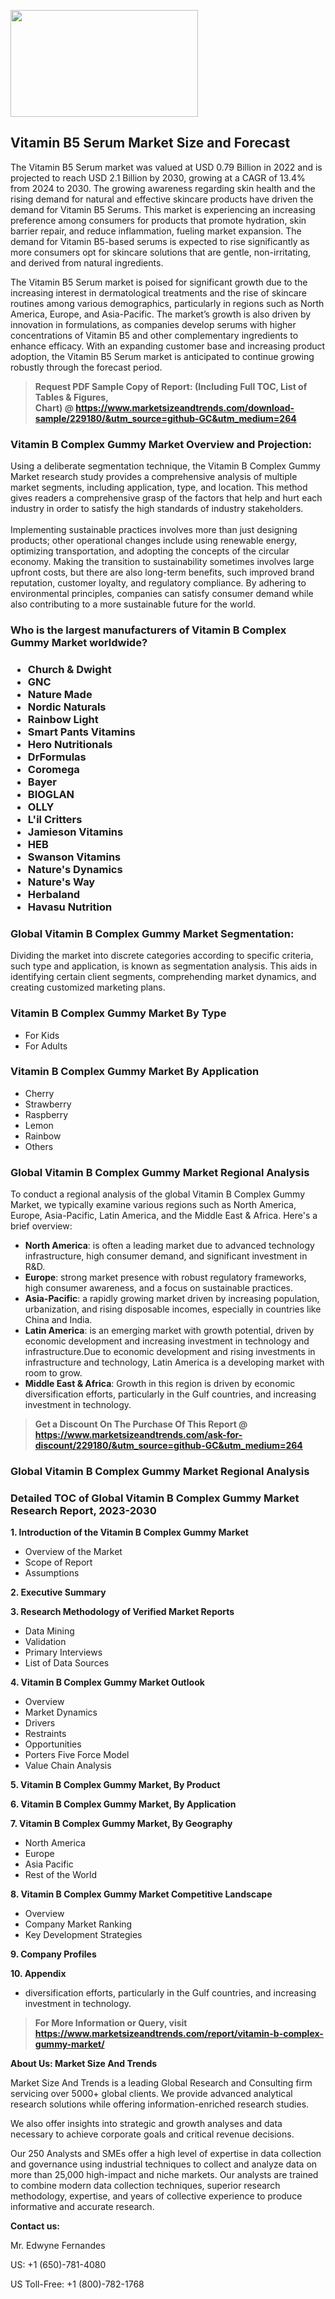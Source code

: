 <p><img class="alignnone size-medium wp-image-20088" src="https://ffe5etoiles.com/wp-content/uploads/2024/12/MST1-300x171.png" alt="" width="300" height="171" /></p><h2>Vitamin B5 Serum Market Size and Forecast</h2><p>The Vitamin B5 Serum market was valued at USD 0.79 Billion in 2022 and is projected to reach USD 2.1 Billion by 2030, growing at a CAGR of 13.4% from 2024 to 2030. The growing awareness regarding skin health and the rising demand for natural and effective skincare products have driven the demand for Vitamin B5 Serums. This market is experiencing an increasing preference among consumers for products that promote hydration, skin barrier repair, and reduce inflammation, fueling market expansion. The demand for Vitamin B5-based serums is expected to rise significantly as more consumers opt for skincare solutions that are gentle, non-irritating, and derived from natural ingredients.</p><p>The Vitamin B5 Serum market is poised for significant growth due to the increasing interest in dermatological treatments and the rise of skincare routines among various demographics, particularly in regions such as North America, Europe, and Asia-Pacific. The market’s growth is also driven by innovation in formulations, as companies develop serums with higher concentrations of Vitamin B5 and other complementary ingredients to enhance efficacy. With an expanding customer base and increasing product adoption, the Vitamin B5 Serum market is anticipated to continue growing robustly through the forecast period.</p></p><blockquote id="" class=""><strong>Request PDF Sample Copy of Report: (Including Full TOC, List of Tables &amp; Figures, Chart)&nbsp;@&nbsp;<strong><a href="https://www.marketsizeandtrends.com/download-sample/229180/&utm_source=github-GC&utm_medium=264" target="_blank">https://www.marketsizeandtrends.com/download-sample/229180/&utm_source=github-GC&utm_medium=264</a></strong></strong></blockquote><h3 id="" class="">Vitamin B Complex Gummy Market&nbsp;Overview and Projection:</h3><p id="" class="">Using a deliberate segmentation technique, the Vitamin B Complex Gummy Market research study provides a comprehensive analysis of multiple market segments, including application, type, and location. This method gives readers a comprehensive grasp of the factors that help and hurt each industry in order to satisfy the high standards of industry stakeholders. <br /> <br />Implementing sustainable practices involves more than just designing products; other operational changes include using renewable energy, optimizing transportation, and adopting the concepts of the circular economy. Making the transition to sustainability sometimes involves large upfront costs, but there are also long-term benefits, such improved brand reputation, customer loyalty, and regulatory compliance. By adhering to environmental principles, companies can satisfy consumer demand while also contributing to a more sustainable future for the world.</p><h3 id="" class="">Who is the largest manufacturers of&nbsp;Vitamin B Complex Gummy Market worldwide?</h3><h3 class=""><p><ul><li>Church & Dwight </li><li> GNC </li><li> Nature Made </li><li> Nordic Naturals </li><li> Rainbow Light </li><li> Smart Pants Vitamins </li><li> Hero Nutritionals </li><li> DrFormulas </li><li> Coromega </li><li> Bayer </li><li> BIOGLAN </li><li> OLLY </li><li> L'il Critters </li><li> Jamieson Vitamins </li><li> HEB </li><li> Swanson Vitamins </li><li> Nature's Dynamics </li><li> Nature's Way </li><li> Herbaland </li><li> Havasu Nutrition</li></ul></p></h3><h3 id="" class="">Global&nbsp;Vitamin B Complex Gummy Market Segmentation:</h3><p id="" class="">Dividing the market into discrete categories according to specific criteria, such type and application, is known as segmentation analysis. This aids in identifying certain client segments, comprehending market dynamics, and creating customized marketing plans.</p><h3 id="" class="">Vitamin B Complex Gummy Market&nbsp;By Type</h3><p><p><ul><li>For Kids</li><li> For Adults</p></li></ul></p></p><h3 id="" class="">Vitamin B Complex Gummy Market&nbsp;By Application</h3><p class=""><p><ul><li>Cherry</li><li> Strawberry</li><li> Raspberry</li><li> Lemon</li><li> Rainbow</li><li> Others</li></ul></p></p><h3 id="" class="">Global Vitamin B Complex Gummy Market Regional Analysis</h3><p id="" class="">To conduct a regional analysis of the global Vitamin B Complex Gummy Market, we typically examine various regions such as North America, Europe, Asia-Pacific, Latin America, and the Middle East &amp; Africa. Here's a brief overview:</p><ul><li><strong>North America</strong>: is often a leading market due to advanced technology infrastructure, high consumer demand, and significant investment in R&amp;D.</li><li><strong>Europe</strong>: strong market presence with robust regulatory frameworks, high consumer awareness, and a focus on sustainable practices.</li><li><strong>Asia-Pacific</strong>: a rapidly growing market driven by increasing population, urbanization, and rising disposable incomes, especially in countries like China and India.</li><li><strong>Latin America</strong>: is an emerging market with growth potential, driven by economic development and increasing investment in technology and infrastructure.Due to economic development and rising investments in infrastructure and technology, Latin America is a developing market with room to grow.</li><li><strong>Middle East &amp; Africa</strong>: Growth in this region is driven by economic diversification efforts, particularly in the Gulf countries, and increasing investment in technology.</li></ul><blockquote id="" class=""><strong>Get a Discount On The Purchase Of This Report @ <strong><a href="https://www.marketsizeandtrends.com/ask-for-discount/229180/&utm_source=github-GC&utm_medium=264" target="_blank">https://www.marketsizeandtrends.com/ask-for-discount/229180/&utm_source=github-GC&utm_medium=264</a></strong></strong></blockquote><h3 id="" class="">Global Vitamin B Complex Gummy Market Regional Analysis</h3><h3 id="" class="">Detailed TOC of Global Vitamin B Complex Gummy Market Research Report, 2023-2030</h3><p id="" class=""><strong>1. Introduction of the Vitamin B Complex Gummy Market</strong></p><ul><li>Overview of the Market</li><li>Scope of Report</li><li>Assumptions</li></ul><p id="" class=""><strong>2. Executive Summary</strong></p><p id="" class=""><strong>3. Research Methodology of Verified Market Reports</strong></p><ul><li>Data Mining</li><li>Validation</li><li>Primary Interviews</li><li>List of Data Sources</li></ul><p id="" class=""><strong>4. Vitamin B Complex Gummy Market Outlook</strong></p><ul><li>Overview</li><li>Market Dynamics</li><li>Drivers</li><li>Restraints</li><li>Opportunities</li><li>Porters Five Force Model</li><li>Value Chain Analysis</li></ul><p id="" class=""><strong>5. Vitamin B Complex Gummy Market, By Product</strong></p><p id="" class=""><strong>6. Vitamin B Complex Gummy Market, By Application</strong></p><p id="" class=""><strong>7. Vitamin B Complex Gummy Market, By Geography</strong></p><ul><li>North America</li><li>Europe</li><li>Asia Pacific</li><li>Rest of the World</li></ul><p id="" class=""><strong>8. Vitamin B Complex Gummy Market Competitive Landscape</strong></p><ul><li>Overview</li><li>Company Market Ranking</li><li>Key Development Strategies</li></ul><p id="" class=""><strong>9. Company Profiles</strong></p><p id="" class=""><strong>10. Appendix</strong></p><ul><li>diversification efforts, particularly in the Gulf countries, and increasing investment in technology.</li></ul><blockquote id="" class=""><strong>For More Information or Query, visit <strong><strong><a href="https://www.marketsizeandtrends.com/report/vitamin-b-complex-gummy-market/" target="_blank">https://www.marketsizeandtrends.com/report/vitamin-b-complex-gummy-market/</a></strong></strong></strong></blockquote><p id="" class=""><strong>About Us: Market Size And Trends</strong></p><p id="" class="">Market Size And Trends is a leading Global Research and Consulting firm servicing over 5000+ global clients. We provide advanced analytical research solutions while offering information-enriched research studies.</p><p id="" class="">We also offer insights into strategic and growth analyses and data necessary to achieve corporate goals and critical revenue decisions.</p><p id="" class="">Our 250 Analysts and SMEs offer a high level of expertise in data collection and governance using industrial techniques to collect and analyze data on more than 25,000 high-impact and niche markets. Our analysts are trained to combine modern data collection techniques, superior research methodology, expertise, and years of collective experience to produce informative and accurate research.</p><p id="" class=""><strong>Contact us:</strong></p><p id="" class="">Mr. Edwyne Fernandes</p><p id="" class="">US: +1 (650)-781-4080</p><p id="" class="">US Toll-Free: +1 (800)-782-1768</p>
